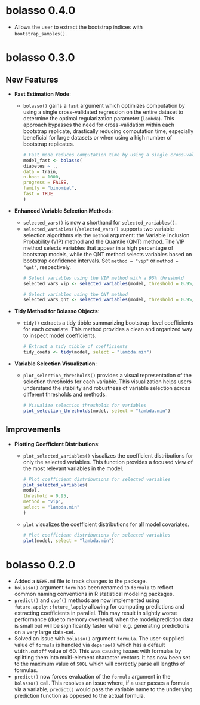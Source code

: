# bolasso 0.4.0

- Allows the user to extract the bootstrap indices with `bootstrap_samples()`.

# bolasso 0.3.0

## New Features

- **Fast Estimation Mode**: 
  - `bolasso()` gains a `fast` argument which optimizes computation by using a single cross-validated regression on the entire dataset to determine the optimal regularization parameter (`lambda`). This approach bypasses the need for cross-validation within each bootstrap replicate, drastically reducing computation time, especially beneficial for large datasets or when using a high number of bootstrap replicates.
    ```r
    # Fast mode reduces computation time by using a single cross-validated lambda
    model_fast <- bolasso(
    diabetes ~ .,
    data = train,
    n.boot = 1000,
    progress = FALSE,
    family = "binomial",
    fast = TRUE
    )
    ```

- **Enhanced Variable Selection Methods**:
  - `selected_vars()` is now a shorthand for `selected_variables()`.
  - `selected_variables()`/`selected_vars()` supports two variable selection algorithms via the `method` argument: the Variable Inclusion Probability (VIP) method and the Quantile (QNT) method. The VIP method selects variables that appear in a high percentage of bootstrap models, while the QNT method selects variables based on bootstrap confidence intervals. Set `method = "vip"` or `method = "qnt"`, respectively.
    ```r
    # Select variables using the VIP method with a 95% threshold
    selected_vars_vip <- selected_variables(model, threshold = 0.95, method = "vip")

    # Select variables using the QNT method
    selected_vars_qnt <- selected_variables(model, threshold = 0.95, method = "qnt")
    ```

- **Tidy Method for Bolasso Objects**:
  - `tidy()` extracts a tidy tibble summarizing bootstrap-level coefficients for each covariate. This method provides a clean and organized way to inspect model coefficients.
    ```r
    # Extract a tidy tibble of coefficients
    tidy_coefs <- tidy(model, select = "lambda.min")
    ```

- **Variable Selection Visualization**: 
  - `plot_selection_thresholds()` provides a visual representation of the selection thresholds for each variable. This visualization helps users understand the stability and robustness of variable selection across different thresholds and methods.
    ```r
    # Visualize selection thresholds for variables
    plot_selection_thresholds(model, select = "lambda.min")
    ```

## Improvements

- **Plotting Coefficient Distributions**:
  - `plot_selected_variables()` visualizes the coefficient distributions for only the selected variables. This function provides a focused view of the most relevant variables in the model.
    ```r
    # Plot coefficient distributions for selected variables
    plot_selected_variables(
    model,
    threshold = 0.95,
    method = "vip",
    select = "lambda.min"
    )
    ```

  - `plot` visualizes the coefficient distributions for all model covariates.
    ```r
    # Plot coefficient distributions for selected variables
    plot(model, select = "lambda.min")
    ```

# bolasso 0.2.0

* Added a `NEWS.md` file to track changes to the package.
* `bolasso()` argument `form` has been renamed to `formula` to reflect common naming conventions in R statistical modeling packages.
* `predict()` and `coef()` methods are now implemented using `future.apply::future_lapply` allowing for computing predictions and extracting coefficients in parallel. This may result in slightly worse performance (due to memory overhead) when the model/prediction data is small but will be significantly faster when e.g. generating predictions on a very large data-set.
* Solved an issue with `bolasso()` argument `formula`. The user-supplied value of `formula` is handled via `deparse()` which has a default `width.cutoff` value of 60. This was causing issues with formulas by splitting them into multi-element character vectors. It has now been set to the maximum value of `500L` which will correctly parse all lengths of formulas.
* `predict()` now forces evaluation of the `formula` argument in the `bolasso()` call. This resolves an issue where, if a user passes a formula via a variable, `predict()` would pass the variable name to the underlying prediction function as opposed to the actual formula.
